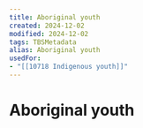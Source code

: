 ```yaml
---
title: Aboriginal youth
created: 2024-12-02
modified: 2024-12-02
tags: TBSMetadata
alias: Aboriginal youth
usedFor:
- "[[10718 Indigenous youth]]"
---
```

# Aboriginal youth
